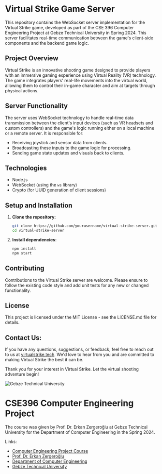 # Virtual Strike Game Server

This repository contains the WebSocket server implementation for the Virtual Strike game, developed as part of the CSE 396 Computer Engineering Project at Gebze Technical University in Spring 2024. This server facilitates real-time communication between the game's client-side components and the backend game logic.

## Project Overview

Virtual Strike is an innovative shooting game designed to provide players with an immersive gaming experience using Virtual Reality (VR) technology. The game integrates players' real-life movements into the virtual world, allowing them to control their in-game character and aim at targets through physical actions.

## Server Functionality

The server uses WebSocket technology to handle real-time data transmission between the client's input devices (such as VR headsets and custom controllers) and the game's logic running either on a local machine or a remote server. It is responsible for:
- Receiving joystick and sensor data from clients.
- Broadcasting these inputs to the game logic for processing.
- Sending game state updates and visuals back to clients.

## Technologies

- Node.js
- WebSocket (using the `ws` library)
- Crypto (for UUID generation of client sessions)

## Setup and Installation

1. **Clone the repository:**
   ```bash
   git clone https://github.com/yourusername/virtual-strike-server.git
   cd virtual-strike-server
   ```
2. **Install dependencies:**
   ```bash
   npm install
   npm start
   ```

## Contributing
Contributions to the Virtual Strike server are welcome. Please ensure to follow the existing code style and add unit tests for any new or changed functionality.

## License
This project is licensed under the MIT License - see the LICENSE.md file for details.

## Contact Us:
If you have any questions, suggestions, or feedback, feel free to reach out to us at [virtualstrike.tech](http://virtualstrike.tech). We'd love to hear from you and are committed to making Virtual Strike the best it can be.

Thank you for your interest in Virtual Strike. Let the virtual shooting adventure begin!


![Gebze Technical University](https://abl.gtu.edu.tr/html/mobil/gtu_logo_en_500.png)
# CSE396 Computer Engineering Project

The course was given by Prof. Dr. Erkan Zergeroğlu at Gebze Technical University for the Department of Computer Engineering in the Spring 2024.

Links:
* [Computer Engineering Project Course](https://abl.gtu.edu.tr/ects/?duzey=ucuncu&modul=ders_bilgi_formu&dno=B%C4%B0L%20396&bolum=104&tip=lisans&dil=tr)
* [Prof. Dr. Erkan Zergeroğlu](https://www.gtu.edu.tr/tr/personel/98/10414/display.aspx)
* [Department of Computer Engineering](https://www.gtu.edu.tr/kategori/91/3/bilgisayar-muhendisligi.aspx?languageId=2)
* [Gebze Technical University](https://www.gtu.edu.tr/?languageId=2)
